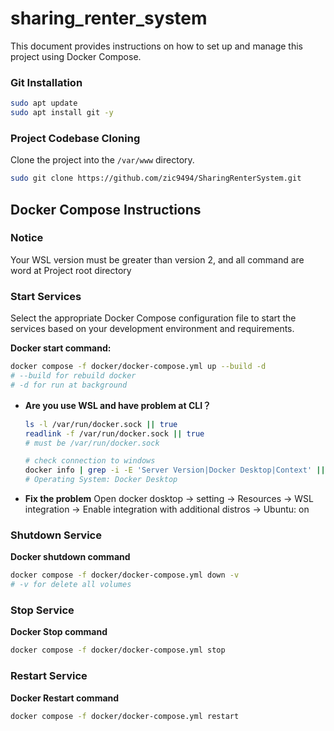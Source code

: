 # sharing_renter_system

This document provides instructions on how to set up and manage this project using Docker Compose.

### Git Installation

```bash
sudo apt update
sudo apt install git -y
```

### Project Codebase Cloning

Clone the project into the `/var/www` directory.

```bash
sudo git clone https://github.com/zic9494/SharingRenterSystem.git
```

## Docker Compose Instructions

### Notice

Your WSL version must be greater than version 2, and all command are word at Project root directory

### Start Services

Select the appropriate Docker Compose configuration file to start the services based on your development environment and requirements.

**Docker start command:**
```bash
docker compose -f docker/docker-compose.yml up --build -d
# --build for rebuild docker
# -d for run at background
```

*   **Are you use WSL and have problem at CLI？**
    ```bash
    ls -l /var/run/docker.sock || true
    readlink -f /var/run/docker.sock || true
    # must be /var/run/docker.sock

    # check connection to windows
    docker info | grep -i -E 'Server Version|Docker Desktop|Context' || echo "no server"
    # Operating System: Docker Desktop
    ```
*   **Fix the problem**
    Open docker dosktop → setting → Resources → WSL integration → Enable integration with additional distros → Ubuntu: on

### Shutdown Service

**Docker shutdown command**
```bash
docker compose -f docker/docker-compose.yml down -v
# -v for delete all volumes
```

### Stop Service
**Docker Stop command**
```bash
docker compose -f docker/docker-compose.yml stop
```

### Restart Service
**Docker Restart command**
```bash
docker compose -f docker/docker-compose.yml restart
```
